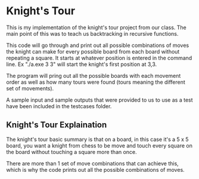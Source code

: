 # Knight's Tour
This is my implementation of the knight's tour project from our class. The main point of this was to teach us backtracking in recursive functions.

This code will go through and print out all possible combinations of moves the knight can make for every possible board from each board without repeating a square.
It starts at whatever position is entered in the command line. Ex "./a.exe 3 3" will start the knight's first position at 3,3. 

The program will pring out all the possible boards with each movement order as well as how many tours were found (tours meaning the different set of movements).

A sample input and sample outputs that were provided to us to use as a test have been included in the testcases folder.

## Knight's Tour Explaination
The knight's tour basic summary is that on a board, in this case it's a 5 x 5 board, you want a knight from chess to be move and touch every square on the board without touching a square more than once.

There are more than 1 set of move combinations that can achieve this, which is why the code prints out all the possible combinations of moves.
